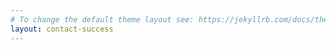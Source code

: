 ```yaml
---
# To change the default theme layout see: https://jekyllrb.com/docs/themes/#overriding-theme-defaults
layout: contact-success
---
```


